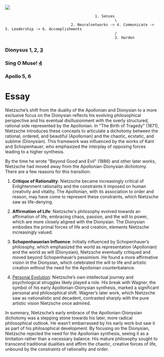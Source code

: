 ![](https://abikesa.github.io/why-python/pyton.png)

                                             1. Senses
                                                      \
                                  2. Neuralnetworks -> 4. Communicate -> 5. Leadership -> 6. Accomplishments
                                                      /
                                                      3. Harden


### Dionysus 1, 2, [3](https://en.wikisource.org/wiki/An_Attempt_at_Self-Criticism)
### Sing O Muse! [4](https://abikesa.github.io/why-python/)
### Apollo 5, 6


# Essay
Nietzsche’s shift from the duality of the Apollonian and Dionysian to a more exclusive focus on the Dionysian reflects his evolving philosophical perspective and his eventual disillusionment with the overly structured, rational side represented by the Apollonian. In "The Birth of Tragedy" (1871), Nietzsche introduces these concepts to articulate a dichotomy between the rational, ordered, and beautiful (Apollonian) and the chaotic, ecstatic, and sublime (Dionysian). This framework was influenced by the works of Kant and Schopenhauer, who emphasized the interplay of opposing forces leading to a higher synthesis.

By the time he wrote "Beyond Good and Evil" (1886) and other later works, Nietzsche had moved away from the Apollonian-Dionysian dichotomy. There are a few reasons for this transition:

1. **Critique of Rationality**: Nietzsche became increasingly critical of Enlightenment rationality and the constraints it imposed on human creativity and vitality. The Apollonian, with its association to order and reason, may have come to represent these constraints, which Nietzsche saw as life-denying.

2. **Affirmation of Life**: Nietzsche's philosophy evolved towards an affirmation of life, embracing chaos, passion, and the will to power, which are more closely aligned with the Dionysian. The Dionysian embodies the primal forces of life and creation, elements Nietzsche increasingly valued.

3. **Schopenhauerian Influence**: Initially influenced by Schopenhauer’s philosophy, which emphasized the world as representation (Apollonian) and the world as will (Dionysian), Nietzsche eventually critiqued and moved beyond Schopenhauer’s pessimism. He found a more affirmative vision in the Dionysian, which celebrated the will to life and artistic creation without the need for the Apollonian counterbalance.

4. [Personal Evolution](https://www.gutenberg.org/files/1998/1998-h/1998-h.htm#link2H_4_0003): Nietzsche’s own intellectual journey and psychological struggles likely played a role. His break with Wagner, the symbol of his early Apollonian-Dionysian synthesis, marked a significant personal and philosophical shift. Wagner’s later work, which Nietzsche saw as nationalistic and decadent, contrasted sharply with the pure artistic vision Nietzsche once admired.

In summary, Nietzsche’s early embrace of the Apollonian-Dionysian dichotomy was a stepping stone towards his later, more radical philosophical outlook. He wasn’t embarrassed by his early work but saw it as part of his philosophical development. By focusing on the Dionysian, Nietzsche rejected the need for the Apollonian synthesis, seeing it as a limitation rather than a necessary balance. His mature philosophy sought to transcend traditional dualities and affirm the chaotic, creative forces of life, unbound by the constraints of rationality and order.
